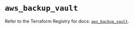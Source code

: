 # `aws_backup_vault`

Refer to the Terraform Registry for docs: [`aws_backup_vault`](https://registry.terraform.io/providers/hashicorp/aws/5.36.0/docs/resources/backup_vault).
